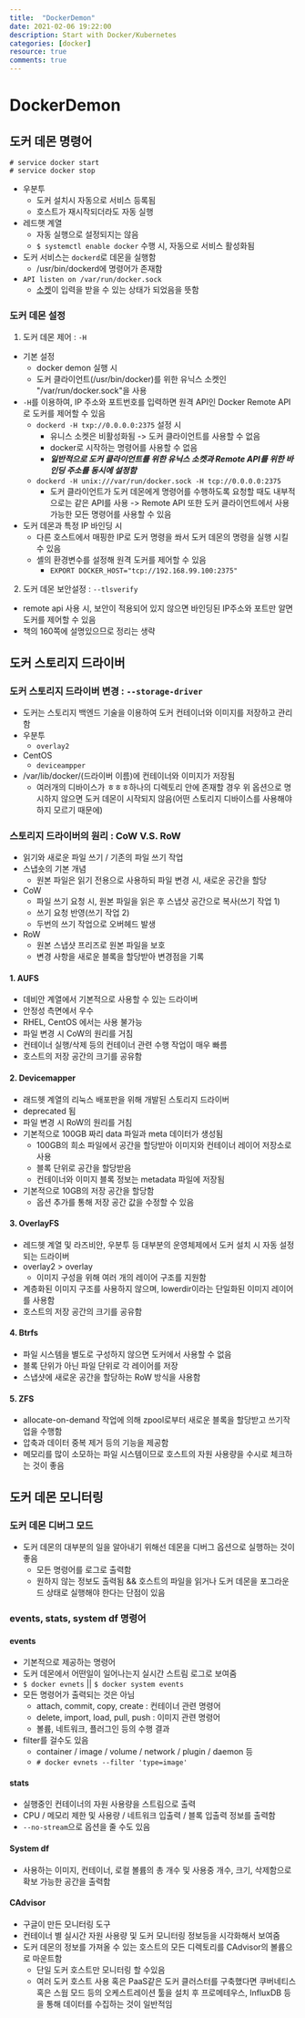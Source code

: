 ```yaml
---
title:  "DockerDemon"
date: 2021-02-06 19:22:00
description: Start with Docker/Kubernetes
categories: [docker]
resource: true
comments: true
---
```



# DockerDemon
## 도커 데몬 명령어
```
# service docker start
# service docker stop
```
- 우분투
  - 도커 설치시 자동으로 서비스 등록됨
  - 호스트가 재시작되더라도 자동 실행
- 레드햇 계열
  - 자동 실행으로 설정되지는 않음
  - `$ systemctl enable docker` 수행 시, 자동으로 서비스 활성화됨
- 도커 서비스는 `dockerd`로 데몬을 실행함
  - /usr/bin/dockerd에 명령어가 존재함
- `API listen on /var/run/docker.sock`
  - [소켓](https://luckyyowu.tistory.com/71)이 입력을 받을 수 있는 상태가 되었음을 뜻함

### 도커 데몬 설정
1. 도커 데몬 제어 : `-H`
- 기본 설정
  - docker demon 실행 시
  - 도커 클라이언트(/usr/bin/docker)를 위한 유닉스 소켓인 "/var/run/docker.sock"을 사용 
- `-H`를 이용하여, IP 주소와 포트번호를 입력하면 원격 API인 Docker Remote API로 도커를 제어할 수 있음
  - `dockerd -H txp://0.0.0.0:2375` 설정 시
    - 유니스 소켓은 비활성화됨 -> 도커 클라이언트를 사용할 수 없음
    - docker로 시작하는 명령어를 사용할 수 없음
    - ***일반적으로 도커 클라이언트를 위한 유닉스 소켓과 Remote API를 위한 바인딩 주소를 동시에 설정함***
  - `dockerd -H unix:///var/run/docker.sock -H tcp://0.0.0.0:2375`
    - 도커 클라이언트가 도커 데몬에게 명령어를 수행하도록 요청할 때도 내부적으로는 같은 API를 사용 -> Remote API 또한 도커 클라이언트에서 사용 가능한 모든 명령어를 사용할 수 있음
- 도커 데몬과 특정 IP 바인딩 시
  - 다른 호스트에서 매핑한 IP로 도커 명령을 쏴서 도커 데몬의 명령을 실행 시킬 수 있음
  - 셸의 환경변수를 설정해 원격 도커를 제어할 수 있음
    - `EXPORT DOCKER_HOST="tcp://192.168.99.100:2375"`

2. 도커 데몬 보안설정 : `--tlsverify`
- remote api 사용 시, 보안이 적용되어 있지 않으면 바인딩된 IP주소와 포트만 알면 도커를 제어할 수 있음
- 책의 160쪽에 설명있으므로 정리는 생략

## 도커 스토리지 드라이버
### 도커 스토리지 드라이버 변경 : `--storage-driver`
- 도커는 스토리지 백엔드 기술을 이용하여 도커 컨테이너와 이미지를 저장하고 관리함
- 우분투
  - `overlay2`
- CentOS
  - `deviceampper`
- /var/lib/docker/(드라이버 이름)에 컨테이너와 이미지가 저장됨
  - 여러개의 디바이스가 ㅎㅎㅎ하나의 디렉토리 안에 존재할 경우 위 옵션으로 명시하지 않으면 도커 데몬이 시작되지 않음(어떤 스토리지 디바이스를 사용해야하지 모르기 때문에)

### 스토리지 드라이버의 원리 : CoW V.S. RoW
- 읽기와 새로운 파일 쓰기 / 기존의 파일 쓰기 작업
- 스냅숏의 기본 개념
  - 원본 파일은 읽기 전용으로 사용하되 파일 변경 시, 새로운 공간을 할당
- CoW
  - 파일 쓰기 요청 시, 원본 파일을 읽은 후 스냅샷 공간으로 복사(쓰기 작업 1)
  - 쓰기 요청 반영(쓰기 작업 2) 
  - 두번의 쓰기 작업으로 오버헤드 발생
- RoW
  - 원본 스냅샷 프리즈로 원본 파일을 보호
  - 변경 사항을 새로운 블록을 할당받아 변경점을 기록

#### 1. AUFS
- 데비안 계열에서 기본적으로 사용할 수 있는 드라이버
- 안정성 측면에서 우수
- RHEL, CentOS 에서는 사용 불가능
- 파일 변경 시 CoW의 원리를 거침
- 컨테이너 실행/삭제 등의 컨테이너 관련 수행 작업이 매우 빠름
- 호스트의 저장 공간의 크기를 공유함


#### 2. Devicemapper
- 래드헷 계열의 리눅스 배포판을 위해 개발된 스토리지 드라이버
- deprecated 됨
- 파일 변경 시 RoW의 원리를 거침
- 기본적으로 100GB 짜리 data 파일과 meta 데이터가 생성됨
  - 100GB의 희소 파일에서 공간을 할당받아 이미지와 컨테이너 레이어 저장소로 사용
  - 블록 단위로 공간을 할당받음
  - 컨테이너와 이미지 블록 정보는 metadata 파일에 저장됨
- 기본적으로 10GB의 저장 공간을 할당함
  - 옵션 추가를 통해 저장 공간 값을 수정할 수 있음

#### 3. OverlayFS
- 레드헷 계열 및 라즈비안, 우분투 등 대부분의 운영체제에서 도커 설치 시 자동 설정되는 드라이버
- overlay2 > overlay
  - 이미지 구성을 위해 여러 개의 레이어 구조를 지원함
- 계층화된 이미지 구조를 사용하지 않으며, lowerdir이라는 단일화된 이미지 레이어를 사용함
- 호스트의 저장 공간의 크기를 공유함


#### 4. Btrfs
- 파일 시스템을 별도로 구성하지 않으면 도커에서 사용할 수 없음
- 블록 단위가 아닌 파일 단위로 각 레이어를 저장
- 스냅샷에 새로운 공간을 할당하는 RoW 방식을 사용함

#### 5. ZFS 
- allocate-on-demand 작업에 의해 zpool로부터 새로운 블록을 할당받고 쓰기작업을 수행함
- 압축과 데이터 중복 제거 등의 기능을 제공함
- 메모리를 많이 소모하는 파일 시스템이므로 호스트의 자원 사용량을 수시로 체크하는 것이 좋음

## 도커 데몬 모니터링
### 도커 데몬 디버그 모드
- 도커 데몬의 대부분의 일을 알아내기 위해선 데몬을 디버그 옵션으로 실행하는 것이 좋음
  - 모든 명령어를 로그로 출력함
  - 원하지 않는 정보도 출력됨 && 호스트의 파일을 읽거나 도커 데몬을 포그라운드 상태로 실행해야 한다는 단점이 있음

### events, stats, system df 명령어
#### events
- 기본적으로 제공하는 명령어
- 도커 데몬에서 어떤일이 일어나는지 실시간 스트림 로그로 보여줌
- `$ docker evnets` || `$ docker system events`
- 모든 명령어가 출력되는 것은 아님
  - attach, commit, copy, create : 컨테이너 관련 명령어
  - delete, import, load, pull, push : 이미지 관련 명령어
  - 볼륨, 네트워크, 플러그인 등의 수행 결과
- filter를 걸수도 있음
  - container / image / volume / network / plugin / daemon 등
  - `# docker evnets --filter 'type=image'`

#### stats
- 실행중인 컨테이너의 자원 사용량을 스트림으로 출력
- CPU / 메모리 제한 및 사용량 / 네트워크 입출력 / 블록 입출력 정보를 출력함
- `--no-stream`으로 옵션을 줄 수도 있음

#### System df
- 사용하는 이미지, 컨테이너, 로컬 볼륨의 총 개수 및 사용중 개수, 크기, 삭제함으로 확보 가능한 공간을 출력함

#### CAdvisor
- 구글이 만든 모니터링 도구
- 컨테이너 별 실시간 자원 사용량 및 도커 모니터링 정보등을 시각화해서 보여줌
- 도커 데몬의 정보를 가져올 수 있는 호스트의 모든 디렉토리를 CAdvisor의 볼륨으로 마운트함
  - 단일 도커 호스트만 모니터링 할 수있음
  - 여러 도커 호스트 사용 혹은 PaaS같은 도커 클러스터를 구축했다면 쿠버네티스 혹은 스웜 모드 등의 오케스트레이션 툴을 설치 후 프로메테우스, InfluxDB 등을 통해 데이터를 수집하는 것이 일반적임



